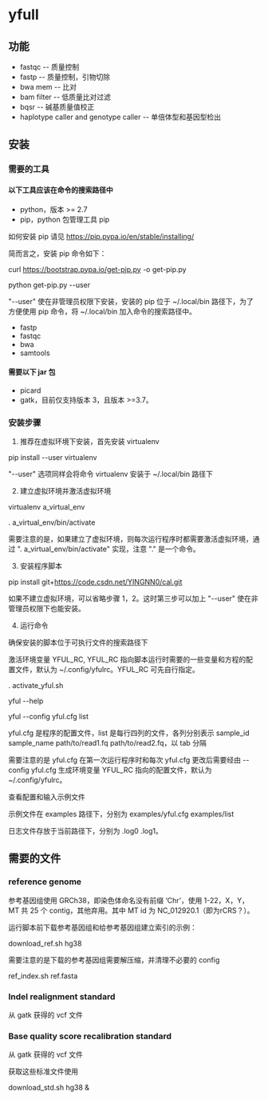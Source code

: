 
# yfull

## 功能

- fastqc -- 质量控制
- fastp -- 质量控制，引物切除
- bwa mem -- 比对
- bam filter -- 低质量比对过滤
- bqsr -- 碱基质量值校正
- haplotype caller and genotype caller -- 单倍体型和基因型检出

## 安装

### 需要的工具

#### 以下工具应该在命令的搜索路径中

- python，版本 >= 2.7
- pip，python 包管理工具 pip

如何安装 pip 请见 https://pip.pypa.io/en/stable/installing/

简而言之，安装 pip 命令如下：

curl https://bootstrap.pypa.io/get-pip.py -o get-pip.py

python get-pip.py --user

"--user" 使在非管理员权限下安装，安装的 pip 位于 ~/.local/bin 路径下，为了方便使用 pip 命令，将 ~/.local/bin 加入命令的搜索路径中。

- fastp
- fastqc
- bwa
- samtools

#### 需要以下 jar 包

- picard
- gatk，目前仅支持版本 3，且版本 >=3.7。

### 安装步骤

1. 推荐在虚拟环境下安装，首先安装 virtualenv

pip install --user virtualenv

"--user" 选项同样会将命令 virtualenv 安装于 ~/.local/bin 路径下

2. 建立虚拟环境并激活虚拟环境

virtualenv a_virtual_env

. a_virtual_env/bin/activate

需要注意的是，如果建立了虚拟环境，则每次运行程序时都需要激活虚拟环境，通过 ". a_virtual_env/bin/activate" 实现，注意 "." 是一个命令。

3. 安装程序脚本

pip install git+https://code.csdn.net/YINGNN0/cal.git

如果不建立虚拟环境，可以省略步骤 1，2。这时第三步可以加上 "--user" 使在非管理员权限下也能安装。

4. 运行命令

确保安装的脚本位于可执行文件的搜索路径下

激活环境变量 YFUL_RC, YFUL_RC 指向脚本运行时需要的一些变量和方程的配置文件，默认为 ~/.config/yfulrc。YFUL_RC 可先自行指定。

. activate_yful.sh

yful --help

yful --config yful.cfg list

yful.cfg 是程序的配置文件，list 是每行四列的文件，各列分别表示 sample_id sample_name path/to/read1.fq path/to/read2.fq，以 tab 分隔

需要注意的是 yful.cfg 在第一次运行程序时和每次 yful.cfg 更改后需要经由 --config yful.cfg 生成环境变量 YFUL_RC 指向的配置文件，默认为 ~/.config/yfulrc。

查看配置和输入示例文件

示例文件在 examples 路径下，分别为 examples/yful.cfg examples/list

日志文件存放于当前路径下，分别为 .log0 .log1。

## 需要的文件
### reference genome
参考基因组使用 GRCh38，即染色体命名没有前缀 ‘Chr’，使用 1-22，X，Y，
MT 共 25 个 contig，其他弃用。其中 MT id 为 NC_012920.1（即为rCRS？）。

运行脚本前下载参考基因组和给参考基因组建立索引的示例：

download_ref.sh hg38

需要注意的是下载的参考基因组需要解压缩，并清理不必要的 config

ref_index.sh ref.fasta

### Indel realignment standard
从 gatk 获得的 vcf 文件
### Base quality score recalibration standard
从 gatk 获得的 vcf 文件

获取这些标准文件使用

download_std.sh hg38 &





